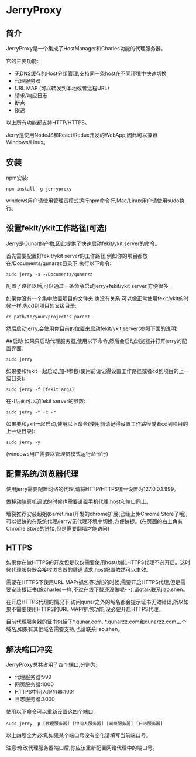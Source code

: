 # JerryProxy
## 简介
JerryProxy是一个集成了HostManager和Charles功能的代理服务器。

它的主要功能:
- 无DNS缓存的Host分组管理,支持同一条host在不同环境中快速切换
- 代理服务器
- URL MAP (可以转发到本地或者远程URL)
- 请求/响应日志
- 断点
- 限速

以上所有功能都支持HTTP/HTTPS。

Jerry是使用NodeJS和React/Redux开发的WebApp,因此可以兼容Windows/Linux。

## 安装

npm安装:
```
npm install -g jerryproxy
```
windows用户请使用管理员模式运行npm命令行,Mac/Linux用户请使用sudo执行。

## 设置fekit/ykit工作路径(可选)
Jerry是Qunar的产物,因此提供了快速启动fekit/ykit server的命令。

首先需要配置好fekit/ykit server的工作路径,例如你的项目都放在/Documents/qunarzz目录下,执行以下命令:
```
sudo jerry -s ~/Documents/qunarzz
```
配置了路径以后,可以通过一条命令启动jerry+fekit/ykit server,方便很多。

如果你没有一个集中放置项目的文件夹,也没有关系,可以像正常使用fekit/ykit的时候一样,先cd到项目的父级目录:
```
cd path/to/your/project's parent
```
然后启动jerry,会使用你目前的位置来启动fekit/ykit server(参照下面的说明)

##启动
如果只启动代理服务器,使用以下命令,然后会启动浏览器并打开jerry的配置界面。
```
sudo jerry
```
如果要和fekit一起启动,加-f参数(使用前请记得设置工作路径或者cd到项目的上一级目录):
```
sudo jerry -f [fekit args]
```
在-f后面可以加fekit server的参数:
```
sudo jerry -f -c -r
```
如果要和ykit一起启动,使用以下命令(使用前请记得设置工作路径或者cd到项目的上一级目录):
```
sudo jerry -y
```
(windows用户需要以管理员模式运行命令行)

## 配置系统/浏览器代理
使用jerry需要配置网络的代理,请将HTTP/HTTPS统一设置为127.0.0.1:999。

做移动端真机调试的时候也需要设置手机代理,host和端口同上。

墙裂推荐安装超姐(barret.ma)开发的chrome扩展(已经上传Chrome Store了哦),可以很快的在系统代理/jerry/无代理环境中切换,方便快捷。(在页面的右上角有Chrome Store的链接,但是需要翻墙才能访问)

## HTTPS
如果你在做HTTPS的开发但是仅仅需要使用host功能,HTTPS代理不必开启。这时候代理服务器会接收浏览器的隧道请求,host配置依然可以生效。

需要在HTTPS下使用URL MAP/抓包等功能的时候,需要开启HTTPS代理,但是需要安装根证书(像charles一样,不过在线下载还没做呢- -),请qtalk联系jiao.shen。

在开启HTTPS代理的情况下,访问qunar之外的域名都会提示证书无效错误,所以如果不需要使用HTTPS的URL MAP/抓包功能,没必要开启HTTPS代理。

目前代理服务器的证书包括了*.qunar.com, *.qunarzz.com和qunarzz.com三个域名,如果有其他域名需要支持,也请联系jiao.shen。

## 解决端口冲突
JerryProxy总共占用了四个端口,分别为:
- 代理服务器:999
- 网页服务器:1000
- HTTPS中间人服务器:1001
- 日志服务器:3000

使用以下命令可以重新设置这四个端口:
```
sudo jerry -p [代理服务器] [中间人服务器] [网页服务器] [日志服务器]
```
以上四项全为必填,如果某个端口号没有变化请填写当前端口号。

注意:修改代理服务器端口后,你应该重新配置网络代理中的端口号。